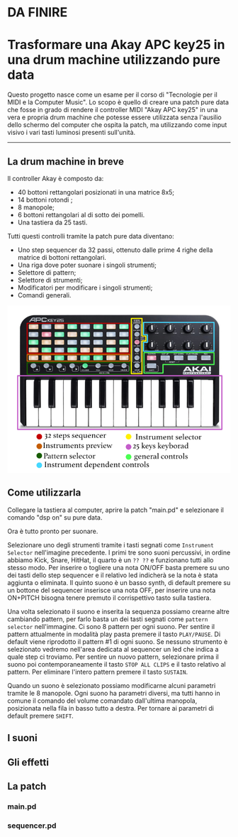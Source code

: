 # DA FINIRE
# Trasformare una Akay APC key25 in una drum machine utilizzando pure data

Questo progetto nasce come un esame per il corso di "Tecnologie per il MIDI e la Computer Music". 
Lo scopo è quello di creare una patch pure data che fosse in grado di rendere il controller MIDI "Akay APC key25" in una vera e propria drum machine che potesse essere utilizzata senza l'ausilio dello schermo del computer che ospita la patch, ma utilizzando come input visivo i vari tasti luminosi presenti sull'unità.

---

## La drum machine in breve
Il controller Akay è composto da:

* 40 bottoni rettangolari posizionati in una matrice 8x5;
* 14 bottoni rotondi ;
* 8 manopole;
* 6 bottoni rettangolari al di sotto dei pomelli.
* Una tastiera da 25 tasti.

Tutti questi controlli tramite la patch pure data diventano:

* Uno step sequencer da 32 passi, ottenuto dalle prime 4 righe della matrice di bottoni rettangolari.
* Una riga dove poter suonare i singoli strumenti;
* Selettore di pattern;
* Selettore di strumenti;
* Modificatori per modificare i singoli strumenti;
* Comandi generali.

![](img/ApcKey25Label.jpg) 

## Come utilizzarla
Collegare la tastiera al computer, aprire la patch "main.pd" e selezionare il comando "dsp on" su pure data.

Ora è tutto pronto per suonare.

Selezionare uno degli strumenti tramite i tasti segnati come `Instrument Selector` nell'imagine precedente. 
I primi tre sono suoni percussivi, in ordine abbiamo Kick, Snare, HitHat, il quarto è un `?? ??` e funzionano tutti allo stesso modo. Per inserire o togliere una nota ON/OFF basta premere su uno dei tasti dello step sequencer e il relativo led indicherà se la nota è stata aggiunta o eliminata.
Il quinto suono è un basso synth, di default premere su un bottone del sequencer inserisce una nota OFF, per inserire una nota ON+PITCH bisogna tenere premuto il corrispettivo tasto sulla tastiera.

Una volta selezionato il suono e inserita la sequenza possiamo crearne altre cambiando pattern, per farlo basta un dei tasti segnati come `pattern selector` nell'immagine. 
Ci sono 8 pattern per ogni suono.
Per sentire il pattern attualmente in modalità play pasta premere il tasto `PLAY/PAUSE`. Di default viene riprodotto il pattern #1 di ogni suono.
Se nessuno strumento è selezionato vedremo nell'area dedicata al sequencer un led che indica a quale step ci troviamo.
Per sentire un nuovo pattern, selezionare prima il suono poi contemporaneamente il tasto `STOP ALL CLIPS` e il tasto relativo al pattern.
Per eliminare l'intero pattern premere il tasto `SUSTAIN`.

Quando un suono è selezionato possiamo modificarne alcuni parametri tramite le 8 manopole. 
Ogni suono ha parametri diversi, ma tutti hanno in comune il comando del volume comandato dall'ultima manopola, posizionata nella fila in basso tutto a destra.
Per tornare ai parametri di default premere `SHIFT`.

## I suoni



## Gli effetti


## La patch

### main.pd

### sequencer.pd